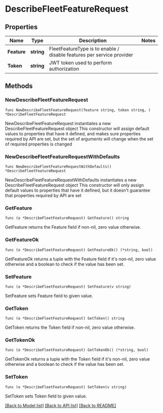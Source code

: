 # DescribeFleetFeatureRequest

## Properties

Name | Type | Description | Notes
------------ | ------------- | ------------- | -------------
**Feature** | **string** | FleetFeatureType is to enable / disable features per service provider | 
**Token** | **string** | JWT token used to perform authorization | 

## Methods

### NewDescribeFleetFeatureRequest

`func NewDescribeFleetFeatureRequest(feature string, token string, ) *DescribeFleetFeatureRequest`

NewDescribeFleetFeatureRequest instantiates a new DescribeFleetFeatureRequest object
This constructor will assign default values to properties that have it defined,
and makes sure properties required by API are set, but the set of arguments
will change when the set of required properties is changed

### NewDescribeFleetFeatureRequestWithDefaults

`func NewDescribeFleetFeatureRequestWithDefaults() *DescribeFleetFeatureRequest`

NewDescribeFleetFeatureRequestWithDefaults instantiates a new DescribeFleetFeatureRequest object
This constructor will only assign default values to properties that have it defined,
but it doesn't guarantee that properties required by API are set

### GetFeature

`func (o *DescribeFleetFeatureRequest) GetFeature() string`

GetFeature returns the Feature field if non-nil, zero value otherwise.

### GetFeatureOk

`func (o *DescribeFleetFeatureRequest) GetFeatureOk() (*string, bool)`

GetFeatureOk returns a tuple with the Feature field if it's non-nil, zero value otherwise
and a boolean to check if the value has been set.

### SetFeature

`func (o *DescribeFleetFeatureRequest) SetFeature(v string)`

SetFeature sets Feature field to given value.


### GetToken

`func (o *DescribeFleetFeatureRequest) GetToken() string`

GetToken returns the Token field if non-nil, zero value otherwise.

### GetTokenOk

`func (o *DescribeFleetFeatureRequest) GetTokenOk() (*string, bool)`

GetTokenOk returns a tuple with the Token field if it's non-nil, zero value otherwise
and a boolean to check if the value has been set.

### SetToken

`func (o *DescribeFleetFeatureRequest) SetToken(v string)`

SetToken sets Token field to given value.



[[Back to Model list]](../README.md#documentation-for-models) [[Back to API list]](../README.md#documentation-for-api-endpoints) [[Back to README]](../README.md)


